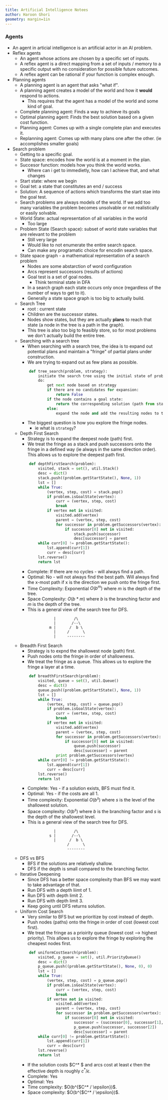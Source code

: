 ```yaml
---
title: Artificial Intelligence Notees
author: Haroon Ghori
geometry: margin=1in
---
```


### Agents
- An agent in articial intelligence is an artificial actor in an AI problem. 
- Reflex agents 
	- An agent whose actions are chosen by a specific set of inputs. 
	- A reflex agent is a direct mapping from a set of inputs / memory to a specific output with no consideration for possible future outcomes. 
	- A reflex agent can be rational if your function is complex enough. 
- Planning agents 
	- A planning agent is an agent that asks "what if". 
	- A planning agent creates a model of the world and how it __would__ respond to actions.
		- This requires that the agent has a model of the world and some kind of goal. 
	- Complete planning agent: Finds a way to achieve its goals
	- Optimal planning agent: Finds the best solution based on a given cost function. 
	- Planning agent: Comes up with a single complete plan and executes it.
	- Replanning agent: Comes up with many plans one after the other. (ie accomplishes smaller goals)
- Search problem 
	- Getting to a specific goal.
	- State space: encodes how the world is at a moment in the plan. 
	- Succesor function: models how you think the world works. 
		- Where can i get to immedietly, how can I achieve that, and what changes
	- Start state: where we begin 
	- Goal tet: a state that constitutes an end / success
	- Solution: A sequence of actions which transforms the start stae into the goal test. 
	- Search problems are always models of the world. If we add too many variables the problem becomes unsolvable or not realistically or easily solvable. 
 	- World State: actual representation of all variables in the world 
 		- Too large 
 	- Problem State (Search space): subset of world state variables that are relevant to the problem 
 		- Still very large
 		- Would like to not enumerate the entire search space.
 		- Can make any programatic choice for encodin search space. 
 	- State space graph - a mathematical representation of a search problem
 		- Nodes are some abstarction of word configuration
 		- Arcs represent successors (results of actions)
 		- Goal test is a set of goal nodes.
 			- Think terminal state in DFA 
 		- In a search graph each state occurs only once (regardless of the number of ways to get to it). 
 		- Generally a state space graph is too big to actually build. 
 	- Search Tree 
 		- root : current state 
 		- Children are the successor states. 
 		- Nodes show states, but they are actually __plans__ to reach that state (a node in the tree is a path in the graph). 
 		- This tree is also too big to feasibly store, so for most problems we don't actually build the entire tree. 
 	- Searching with a search tree
 		- When searching with a search tree, the idea is to expand out potential plans and maintain a "fringe" of partial plans under construction. 
 		- We are trying to expand out as few plans as possible.
 		```Python
 			def tree_search(problem, strategy):
 				initiate the search tree using the initial state of problem
 				do:
 					get next node based on strategy
 					if there are no candidates for expansion:
 						return False
 					if the node contains a goal state:
 						return the corresponding solution (path from start to node)
 					else:
 						expand the node and add the resulting nodes to the search tree
 		```
 		- The biggest question is how you explore the fringe nodes.
 			- ie what is `strategy`?
 	- Depth First Search
 		- Strategy is to expand the deepest node (path) first. 
 		- We treat the fringe as a stack and push successors onto the fringe in a defined way (ie always in the same direction order). This allows us to explore the deepest path first.  
 		```Python 
 			def depthFirstSearch(problem):
			    visited, stack = set(), util.Stack()
			    desc = dict()
			    stack.push((problem.getStartState(), None, 1))
			    lst = []
			    while True:
			        (vertex, step, cost) = stack.pop()
			        if problem.isGoalState(vertex):
			            curr = (vertex, step, cost)
			            break
			        if vertex not in visited:
			            visited.add(vertex)
			            parent = (vertex, step, cost)
			            for successor in problem.getSuccessors(vertex):
			                if successor[0] not in visited:
			                    stack.push(successor)
			                    desc[successor] = parent
			    while curr[0] != problem.getStartState():
			        lst.append(curr[1])
			        curr = desc[curr]
			    lst.reverse()
			    return lst
 		```
 		- Complete: If there are no cycles - will always find a path. 
 		- Optimal: No - will not always find the best path. Will always find the x-most path if x is the direction we push onto the fringe first. 
 		- Time Complexity: Exponential $O(b^m)$ where $m$ is the depth of the tree. 
 		- Space Complexity: $O(b * m)$ where $b$ is the branching factor and $m$ is the depth of the tree. 
 		- This is a general view of the search tree for DFS.
 		```
                       |        /\
                       |       /--\
                     m |      /  b \
                       |     /      \
                       |     --------
 		```
 	- Breadth First Search 
 		- Strategy is to expnd the shallowest node (path) first.
 		- Push nodes onto the fringe in order of shallowness. 
 		- We treat the fringe as a queue. This allows us to explore the fringe a layer at a time. 
 		```Python
 			def breadthFirstSearch(problem):
			    visited, queue = set(), util.Queue()
			    desc = dict()
			    queue.push((problem.getStartState(), None, 1))
			    lst = []
			    while True:
			        (vertex, step, cost) = queue.pop()
			        if problem.isGoalState(vertex):
			            curr = (vertex, step, cost)
			            break
			        if vertex not in visited:
			            visited.add(vertex)
			            parent = (vertex, step, cost)
			            for successor in problem.getSuccessors(vertex):
			                if successor[0] not in visited:
			                    queue.push(successor)
			                    desc[successor] = parent
			            print problem.getSuccessors(vertex)
			    while curr[0] != problem.getStartState():
			        lst.append(curr[1])
			        curr = desc[curr]
			    lst.reverse()
			    return lst
 		```
 		- Complete: Yes - if a solution exists, BFS must find it. 
 		- Optimal: Yes - if the costs are all 1. 
 		- Time complexity: Exponential $O(b^s)$ where $s$ is the level of the shallowest solution. 
 		- Space complexity: $O(b^s)$ where $b$ is the branching factor and $s$ is the depth of the shallowest level. 
 		- This is a general view of the search tree for DFS.
 		```
                       |        /\
                     s |       /--\
                       |      /  b \
                             /      \
                             --------
 		```
 	- DFS vs BFS 
 		- BFS if the solutions are relatively shallow.
 		- DFS if the depth is small compared to the branching factor. 
 	- Iterative Deepening
 		- Since DFS has a better space complexity than BFS we may want to take advantage of that. 
 		- Run DFS with a depth liimt of 1.
 		- Run DFS with depth limit 2.
 		- Run DFS with depth limit 3.
 		- Keep going until DFS returns solution. 
 	- Uniform Cost Search 
 		- Very similar to BFS but we prioritize by cost instead of depth.
 		- Push nodes (paths) onto the fringe in order of cost (lowest cost first). 
 		- We treat the fringe as a prioirity queue (lowest cost --> highest priority). This allows us to explore the fringe by exploring the cheapest nodes first. 
 		```Python
 			def uniformCostSearch(problem):
			    visited, p_queue = set(), util.PriorityQueue()
			    desc = dict()
			    p_queue.push((problem.getStartState(), None, 0), 0)
			    lst = []
			    while True:
			        (vertex, step, cost) = p_queue.pop()
			        if problem.isGoalState(vertex):
			            curr = (vertex, step, cost)
			            break
			        if vertex not in visited:
			            visited.add(vertex)
			            parent = (vertex, step, cost)
			            for successor in problem.getSuccessors(vertex):
			                if successor[0] not in visited:
			                    successor = (successor[0], successor[1], successor[2] + cost)
			                    p_queue.push(successor, successor[2])
			                    desc[successor] = parent
			    while curr[0] != problem.getStartState():
			        lst.append(curr[1])
			        curr = desc[curr]
			    lst.reverse()
			    return lst
 		```
 		- If the solution costs $C^* $ and arcs cost at least $\epsilon$ then the effective depth is roughly $c^* / \epsilon$. 
 		- Complete: Yes
 		- Optimal: Yes
 		- Time complexity: $O(b^{$C^* / \epsilon})$. 
 		- Space complexity: $O(b^{$C^* / \epsilon})$. 










